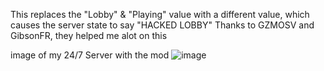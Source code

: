 This replaces the "Lobby" & "Playing" value with a different value, which causes the server state to say "HACKED LOBBY"
Thanks to GZMOSV and GibsonFR, they helped me alot on this

image of my 24/7 Server with the mod
![image](https://github.com/user-attachments/assets/c11c909f-ce3d-4b79-bac4-fd2c2bbae6ba)
